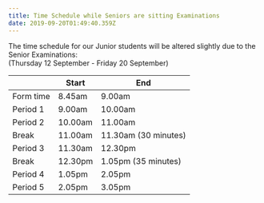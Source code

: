 ```yaml
---
title: Time Schedule while Seniors are sitting Examinations
date: 2019-09-20T01:49:40.359Z
---
```

The time schedule for our Junior students will be altered slightly due to the Senior Examinations:  
(Thursday 12 September - Friday 20 September)

|           | Start   | End                  |
| --------- | ------- | -------------------- |
| Form time | 8.45am  | 9.00am               |
| Period 1  | 9.00am  | 10.00am              |
| Period 2  | 10.00am | 11.00am              |
| Break     | 11.00am | 11.30am (30 minutes) |
| Period 3  | 11.30am | 12.30pm              |
| Break     | 12.30pm | 1.05pm (35 minutes)  |
| Period 4  | 1.05pm  | 2.05pm               |
| Period 5  | 2.05pm  | 3.05pm               |
